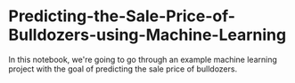 # Predicting-the-Sale-Price-of-Bulldozers-using-Machine-Learning
In this notebook, we're going to go through an example machine learning project with the goal of predicting the sale price of bulldozers.
